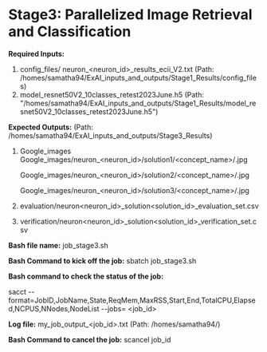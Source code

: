 # Stage3: Parallelized Image Retrieval and Classification

**Required Inputs:**
1) config_files/ neuron_<neuron_id>_results_ecii_V2.txt     (Path: /homes/samatha94/ExAI_inputs_and_outputs/Stage1_Results/config_files)
2) model_resnet50V2_10classes_retest2023June.h5             (Path: "/homes/samatha94/ExAI_inputs_and_outputs/Stage1_Results/model_resnet50V2_10classes_retest2023June.h5")


**Expected Outputs:**                  (Path: /homes/samatha94/ExAI_inputs_and_outputs/Stage3_Results)
1) Google_images
   Google_images/neuron_<neuron_id>/solution1/<concept_name>/<image>.jpg
   
   Google_images/neuron_<neuron_id>/solution2/<concept_name>/<image>.jpg
   
   Google_images/neuron_<neuron_id>/solution3/<concept_name>/<image>.jpg
   
3) evaluation/neuron<neuron_id>_solution<solution_id>_evaluation_set.csv
4) verification/neuron<neuron_id>_solution<solution_id>_verification_set.csv



**Bash file name:** job_stage3.sh

**Bash Command to kick off the job:** sbatch job_stage3.sh

**Bash command to check the status of the job:** 

sacct --format=JobID,JobName,State,ReqMem,MaxRSS,Start,End,TotalCPU,Elapsed,NCPUS,NNodes,NodeList --jobs= <job_id>

**Log file:** my_job_output_<job_id>.txt (Path: /homes/samatha94/)

**Bash Command to cancel the job:** scancel job_id


